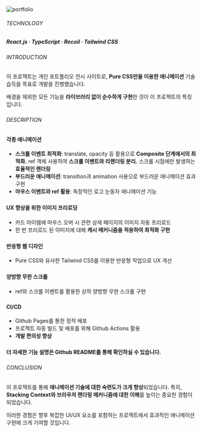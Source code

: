 ![portfolio](https://github.com/jhchoi1182/portfolio/assets/116577489/f03fec3a-cae2-4b0b-a53b-26af46239cf9)

###### TECHNOLOGY

##### React.js · TypeScript · Recoil · Tailwind CSS

###

###### INTRODUCTION

이 프로젝트는 개인 포트폴리오 전시 사이트로, **Pure CSS만을 이용한 애니메이션** 기술 습득을 목표로 개발을 진행했습니다.

배경을 제외한 모든 기능을 **라이브러리 없이 순수하게 구현**한 것이 이 프로젝트의 특징입니다.

###

###### DESCRIPTION

#### 각종 애니메이션

- **스크롤 이벤트 최적화**: translate, opacity 등 활용으로 **Composite 단계에서의 최적화.** ref 객체 사용하여 **스크롤 이벤트와 리렌더링 분리.** 스크롤 시점에만 발생하는 **효율적인 렌더링**
- **부드러운 애니메이션**: transition과 animation 사용으로 부드러운 애니메이션 효과 구현
- **마우스 이벤트와 ref 활용**: 독창적인 로고 눈동자 애니메이션 기능

###

#### UX 향상을 위한 이미지 프리로딩

- 카드 아이템에 마우스 오버 시 관련 상세 페이지의 이미지 자동 프리로드
- 한 번 프리로드 된 이미지에 대해 **캐시 메커니즘을 적용하여 최적화 구현**

###

#### 반응형 웹 디자인

- Pure CSS와 유사한 Tailwind CSS를 이용한 반응형 작업으로 UX 개선

###

#### 양방향 무한 스크롤

- ref와 스크롤 이벤트를 활용한 상하 양방향 무한 스크롤 구현

###

#### CI/CD

- Github Pages를 통한 정적 배포
- 프로젝트 자동 빌드 및 배포를 위해 Github Actions 활용
- **개발 편의성 향상**

###

**더 자세한 기능 설명은 Github README를 통해 확인하실 수 있습니다.**

###

###### CONCLUSION

이 프로젝트를 통해 **애니메이션 기술에 대한 숙련도가 크게 향상**되었습니다. 특히, **Stacking Context와 브라우저 렌더링 메커니즘에 대한 이해**를 높이는 중요한 경험이 되었습니다.

이러한 경험은 향후 복잡한 UI/UX 요소를 포함하는 프로젝트에서 효과적인 애니메이션 구현에 크게 기여할 것입니다.
